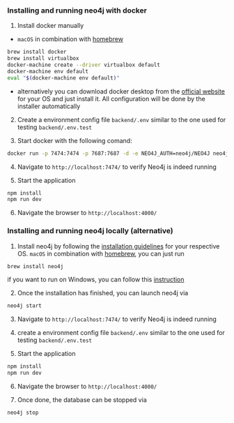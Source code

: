 ### Installing and running neo4j with docker

1. Install docker manually

- `macOS` in combination with [homebrew](https://brew.sh/)

```bash
brew install docker
brew install virtualbox
docker-machine create --driver virtualbox default
docker-machine env default
eval "$(docker-machine env default)"
```

- alternatively you can download docker desktop from the [official website](https://www.docker.com/get-started) for your OS and just install it. All configuration will be done by the installer automatically

2. Create a environment config file `backend/.env` similar to the one used for testing `backend/.env.test`

3. Start docker with the following comand:

```bash
docker run -p 7474:7474 -p 7687:7687 -d -e NEO4J_AUTH=neo4j/NEO4J neo4j
```

4. Navigate to `http://localhost:7474/` to verify Neo4j is indeed running

5. Start the application

```bash
npm install
npm run dev
```

6. Navigate the browser to `http://localhost:4000/`

### Installing and running neo4j locally (alternative)

1. Install neo4j by following the [installation guidelines](https://neo4j.com/docs/operations-manual/current/installation/) for your respective OS.
   `macOS` in combination with [homebrew](https://brew.sh/), you can just run

```bash
brew install neo4j
```

if you want to run on Windows, you can follow this [instruction](https://neo4j.com/docs/operations-manual/current/installation/windows/)

2. Once the installation has finished, you can launch neo4j via

```bash
neo4j start
```

3. Navigate to `http://localhost:7474/` to verify Neo4j is indeed running

4. create a environment config file `backend/.env` similar to the one used for testing `backend/.env.test`

5. Start the application

```bash
npm install
npm run dev
```

6. Navigate the browser to `http://localhost:4000/`

7. Once done, the database can be stopped via

```
neo4j stop
```
